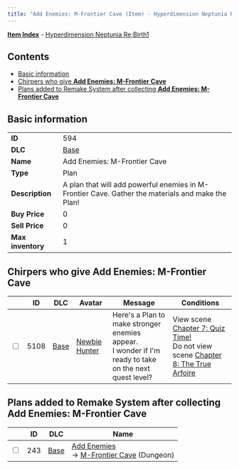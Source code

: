 ```yaml
---
title: "Add Enemies: M-Frontier Cave (Item) - Hyperdimension Neptunia Re;Birth1"
---
```


[**Item Index**](/neptunia/rb1/item/index.html) - [Hyperdimension Neptunia Re;Birth1](/neptunia/rb1)

## Contents

- [Basic information](#basic-information)
- [Chirpers who give **Add Enemies: M-Frontier Cave**](#chirpers-who-give-add-enemies-m-frontier-cave)
- [Plans added to Remake System after collecting **Add Enemies: M-Frontier Cave**](#plans-added-to-remake-system-after-collecting-add-enemies-m-frontier-cave)

## Basic information

|   |   |
| -- | -- |
| **ID** | 594 |
| **DLC** | [Base](/neptunia/rb1/dlc/1-base.html) |
| **Name** | Add Enemies: M-Frontier Cave |
| **Type** | Plan |
| **Description** | A plan that will add powerful enemies in M-Frontier Cave. Gather the materials and make the Plan! |
| **Buy Price** | 0 |
| **Sell Price** | 0 |
| **Max inventory** | 1 |

## Chirpers who give **Add Enemies: M-Frontier Cave**

|    | ID | DLC | Avatar | Message | Conditions |
| -- | -- | --- | ------ | ------- | ---------- |
| <input type="checkbox" id="rb1-chirper-event-1-5108" class="trackbox" /> | 5108 | [Base](/neptunia/rb1/dlc/1-base.html) | [Newbie Hunter](/neptunia/rb1/avatar/1-228-newbie-hunter.html) | Here's a Plan to make stronger enemies appear.<br />I wonder if I'm ready to take on the next quest level? | View scene [Chapter 7: Quiz Time!](/neptunia/rb1/scene/1-717-chapter-7-quiz-time.html)<br />Do not view scene [Chapter 8: The True Arfoire](/neptunia/rb1/scene/1-807-chapter-8-the-true-arfoire.html) |

## Plans added to Remake System after collecting **Add Enemies: M-Frontier Cave**

|    | ID | DLC | Name |
| -- | -- | --- | ---- |
| <input type="checkbox" id="rb1-remake-1-243" class="trackbox" /> | 243 | [Base](/neptunia/rb1/dlc/1-base.html) | [Add Enemies](/neptunia/rb1/remake/1-243-add-enemies.html)<br />→ [M-Frontier Cave](/neptunia/rb1/dungeon/1-22-m-frontier-cave.html) (Dungeon) |